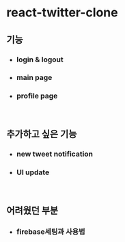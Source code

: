 # react-twitter-clone

## 기능

- ### login & logout
- ### main page
- ### profile page

<br/>

## 추가하고 싶은 기능

- ### new tweet notification
- ### UI update

<br/>

## 어려웠던 부분

- ### firebase세팅과 사용법
